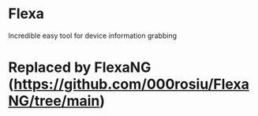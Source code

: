 # Flexa
Incredible easy tool for device information grabbing
# Replaced by FlexaNG (https://github.com/000rosiu/FlexaNG/tree/main)
